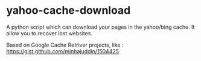 yahoo-cache-download
====================

A python script which can download your pages in the yahoo/bing cache. It allow you to recover lost websites.

Based on Google Cache Retriver projects, like :
https://gist.github.com/minhajuddin/1504425
